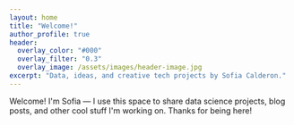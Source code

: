 ```yaml
---
layout: home
title: "Welcome!"
author_profile: true
header:
  overlay_color: "#000"
  overlay_filter: "0.3"
  overlay_image: /assets/images/header-image.jpg
excerpt: "Data, ideas, and creative tech projects by Sofia Calderon."
---
```


Welcome! I'm Sofia — I use this space to share data science projects, blog posts, and other cool stuff I'm working on. Thanks for being here!
